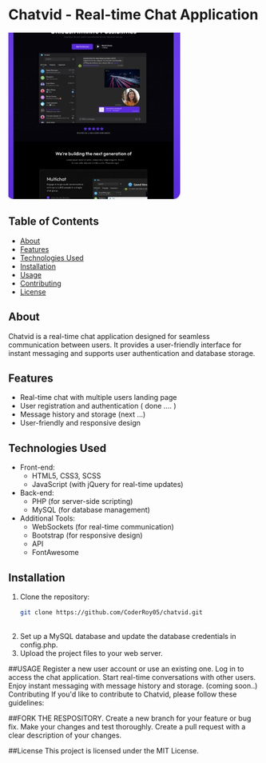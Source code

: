 # Chatvid - Real-time Chat Application

![Chatvid Preview](assets/chatvid.jpg)

## Table of Contents
- [About](#about)
- [Features](#features)
- [Technologies Used](#technologies-used)
- [Installation](#installation)
- [Usage](#usage)
- [Contributing](#contributing)
- [License](#license)

## About
Chatvid is a real-time chat application designed for seamless communication between users. It provides a user-friendly interface for instant messaging and supports user authentication and database storage.

## Features
- Real-time chat with multiple users landing page
- User registration and authentication ( done .... )
- Message history and storage (next ...)
- User-friendly and responsive design

## Technologies Used
- Front-end:
  - HTML5, CSS3, SCSS
  - JavaScript (with jQuery for real-time updates)
- Back-end:
  - PHP (for server-side scripting)
  - MySQL (for database management)
- Additional Tools:
  - WebSockets (for real-time communication)
  - Bootstrap (for responsive design)
  - API
  - FontAwesome

## Installation
1. Clone the repository:
   ```bash
   git clone https://github.com/CoderRoy05/chatvid.git



1. Set up a MySQL database and update the database credentials in config.php.
2. Upload the project files to your web server.
   
##USAGE
Register a new user account or use an existing one.
Log in to access the chat application.
Start real-time conversations with other users.
Enjoy instant messaging with message history and storage. (coming soon..)
Contributing
If you'd like to contribute to Chatvid, please follow these guidelines:

##FORK THE RESPOSITORY.
Create a new branch for your feature or bug fix.
Make your changes and test thoroughly.
Create a pull request with a clear description of your changes.

##License
This project is licensed under the MIT License.


